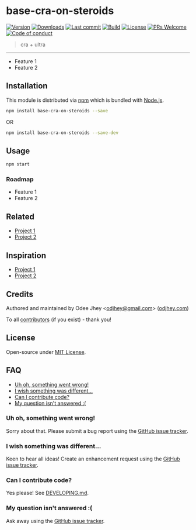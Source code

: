 # base-cra-on-steroids

[![Version](https://img.shields.io/npm/v/base-cra-on-steroids.svg?style=flat-square)](https://www.npmjs.com/package/base-cra-on-steroids?activeTab=versions) [![Downloads](https://img.shields.io/npm/dt/base-cra-on-steroids.svg?style=flat-square)](https://www.npmjs.com/package/base-cra-on-steroids) [![Last commit](https://img.shields.io/github/last-commit/odjhey/base-cra-on-steroids.svg?style=flat-square)](https://github.com/odjhey/base-cra-on-steroids/graphs/commit-activity) [![Build](https://img.shields.io/circleci/project/github/odjhey/base-cra-on-steroids/master.svg?style=flat-square)](https://circleci.com/gh/odjhey/base-cra-on-steroids) [![License](https://img.shields.io/github/license/odjhey/base-cra-on-steroids.svg?style=flat-square)](https://github.com/odjhey/base-cra-on-steroids/blob/master/LICENSE) [![PRs Welcome](https://img.shields.io/badge/PRs-welcome-brightgreen.svg?style=flat-square)](https://github.com/odjhey/base-cra-on-steroids#can-i-contribute-code) [![Code of conduct](https://img.shields.io/badge/code%20of-conduct-ff69b4.svg?style=flat-square)](https://github.com/odjhey/base-cra-on-steroids/blob/master/CODE_OF_CONDUCT.md)

> cra + ultra

---

- Feature 1
- Feature 2

## Installation

This module is distributed via [npm](https://www.npmjs.com/) which is bundled with [Node.js](https://nodejs.org).

```bash
npm install base-cra-on-steroids --save
```

OR

```bash
npm install base-cra-on-steroids --save-dev
```

## Usage

```bash
npm start
```

### Roadmap

- Feature 1
- Feature 2

## Related

- [Project 1](https://example.com)
- [Project 2](https://example.com)

## Inspiration

- [Project 1](https://example.com)
- [Project 2](https://example.com)

## Credits

Authored and maintained by Odee Jhey <[odjhey@gmail.com](mailto:odjhey@gmail.com)> ([odjhey.com](odjhey.com))

To all [contributors](https://github.com/odjhey/base-cra-on-steroids/graphs/contributors) (if you exist) - thank you!

## License

Open-source under [MIT License](https://github.com/odjhey/base-cra-on-steroids/blob/master/LICENSE).

## FAQ

<!-- START doctoc generated TOC please keep comment here to allow auto update -->
<!-- DON'T EDIT THIS SECTION, INSTEAD RE-RUN doctoc TO UPDATE -->

- [Uh oh, something went wrong!](#uh-oh-something-went-wrong)
- [I wish something was different…](#i-wish-something-was-different)
- [Can I contribute code?](#can-i-contribute-code)
- [My question isn't answered :(](#my-question-isnt-answered-)

<!-- END doctoc generated TOC please keep comment here to allow auto update -->

### Uh oh, something went wrong!

Sorry about that. Please submit a bug report using the [GitHub issue tracker](https://github.com/odjhey/base-cra-on-steroids/issues).

### I wish something was different…

Keen to hear all ideas! Create an enhancement request using the [GitHub issue tracker](https://github.com/odjhey/base-cra-on-steroids/issues).

### Can I contribute code?

Yes please! See [DEVELOPING.md](./DEVELOPING.md).

### My question isn't answered :(

Ask away using the [GitHub issue tracker](https://github.com/odjhey/base-cra-on-steroids/issues).
